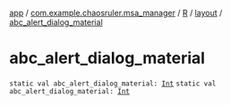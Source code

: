 [app](../../../index.md) / [com.example.chaosruler.msa_manager](../../index.md) / [R](../index.md) / [layout](index.md) / [abc_alert_dialog_material](.)

# abc_alert_dialog_material

`static val abc_alert_dialog_material: `[`Int`](https://kotlinlang.org/api/latest/jvm/stdlib/kotlin/-int/index.html)
`static val abc_alert_dialog_material: `[`Int`](https://kotlinlang.org/api/latest/jvm/stdlib/kotlin/-int/index.html)